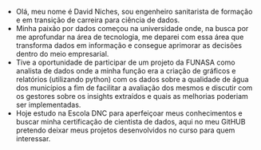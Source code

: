 - Olá, meu nome é David Niches, sou engenheiro sanitarista de formação e em transição de carreira para ciência de dados.
- Minha paixão por dados começou na universidade onde, na busca por me aprofundar na área de tecnologia, me deparei com essa área que transforma dados em informação e consegue aprimorar as decisões dentro do meio empresarial.
- Tive a oportunidade de participar de um projeto da FUNASA como analista de dados onde a minha função era a criação de gráficos e relatórios (utilizando python) com os dados sobre a qualidade de água dos municípios a fim de facilitar a avaliação dos mesmos e discutir com os gestores sobre os insights extraídos e quais as melhorias poderiam ser implementadas.
- Hoje estudo na Escola DNC para aperfeiçoar meus conhecimentos e buscar minha certificação de cientista de dados, aqui no meu GitHUB pretendo deixar meus projetos desenvolvidos no curso para quem interessar.
<!---
David-niches/David-niches is a ✨ special ✨ repository because its `README.md` (this file) appears on your GitHub profile.
You can click the Preview link to take a look at your changes.
--->
